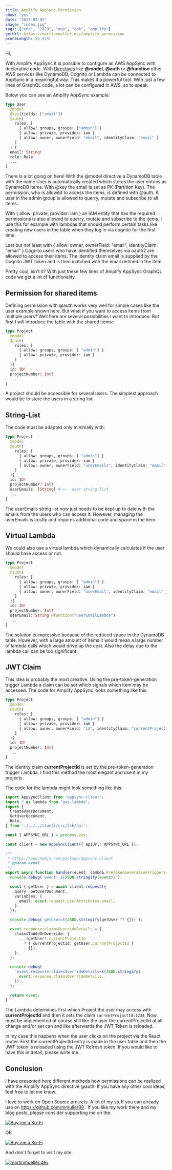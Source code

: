```yaml
---
title: Amplify AppSync Permission
show: "yes"
date: "2023-02-05"
image: "index.jpg"
tags: ["eng", "2023", "aws", "cdk", "amplify"]
gerUrl: https://martinmueller.dev/amplify-permission
pruneLength: 50 #ihr
---
```


Hi,

With Amplify AppSync it is possible to configure an AWS AppSync with declarative code. With [Directives](https://docs.amplify.aws/cli-legacy/graphql-transformer/directives/) like __@model__, __@auth__ or __@function__ other AWS services like DynamoDB, Cognito or Lambda can be connected to AppSync in a meaningful way. This makes it a powerful tool. With just a few lines of GraphQL code, a lot can be configured in AWS, so to speak.

Below you can see an Amplify AppSync example:

```graphql
type User
  @model
  @key(fields: ["email"])
  @auth(
    rules: [
      { allow: groups, groups: ["admin"] }
      { allow: private, provider: iam }
      { allow: owner, ownerField: "email", identityClaim: "email" }
    ]
  ) {
  email: String!
  role: Role!
  ...
}
```

There is a lot going on here! With the @model directive a DynamoDB table with the name User is automatically created which stores the user entries as DynamoDB items. With @key the email is set as PK (Partition Key). The permission, who is allowed to access the items, is defined with @auth. A user in the admin group is allowed to querry, mutate and subscribe to all items.

With { allow: private, provider: iam } an IAM entity that has the required permissions is also allowed to querry, mutate and subscribe to the items. I use this for example with lambdas that should perform certain tasks like creating new users in the table when they log in via cognito for the first time.

Last but not least with { allow: owner, ownerField: "email", identityClaim: "email" } Cognito users who have identified themselves via oauth2 are allowed to access their items. The identity claim email is supplied by the Cognito JWT token and is then matched with the email defined in the item.

Pretty cool, isn't it? With just these few lines of Amplify AppSync GraphQL code we get a lot of functionality.

## Permission for shared items

Defining permission with @auth works very well for simple cases like the user example shown here. But what if you want to access items from multiple users? Well here are several possibilities I want to introduce. But first I will introduce the table with the shared items:

```graphql
type Project
  @model
  @auth(
    rules: [
      { allow: groups, groups: [ "admin"] }
      { allow: private, provider: iam }
    ]
  ){
  id: ID!
  projectNumber: Int!
  ...
}
```

A project should be accessible for several users. The simplest approach would be to store the users in a string list.

## String-List

The code must be adapted only minimally with:

```graphql
type Project
  @model
  @auth(
    rules: [
      { allow: groups, groups: [ "admin"] }
      { allow: private, provider: iam }
      { allow: owner, ownerField: "userEmails", identityClaim: "email" }
    ]
  ){
  id: ID!
  projectNumber: Int!
  userEmails: [String] # <-- user string list
  ...
}
```

The userEmails string list now just needs to be kept up to date with the emails from the users who can access it. However, managing the userEmails is costly and requires additional code and space in the item.

## Virtual Lambda

We could also use a virtual lambda which dynamically calculates if the user should have access or not.

```graphql
type Project
  @model
  @auth(
    rules: [
      { allow: groups, groups: [ "admin"] }
      { allow: private, provider: iam }
      { allow: owner, ownerField: "userEmail", identityClaim: "email" }
    ]
  ){
  id: ID!
  projectNumber: Int!
  userEmail: String @function("userEmailLambda")
  ...
}
```

The solution is impressive because of the reduced space in the DynamoDB table. However, with a large amount of items it would mean a large number of lambda calls which would drive up the cost. Also the delay due to the lambda call can be too significant.

## JWT Claim

This idea is probably the most creative. Using the pre-token-generation trigger Lambda a claim can be set which signals which item may be accessed. The code for Amplify AppSync looks something like this:

```graphql
type Project
  @model
  @auth(
    rules: [
      { allow: groups, groups: [ "admin"] }
      { allow: private, provider: iam }
      { allow: owner, ownerField: "id", identityClaim: "currentProjectId" }
    ]
  ){
  id: ID!
  projectNumber: Int!
  ...
}
```

The identity claim __currentProjectId__ is set by the pre-token-generation trigger Lambda. I find this method the most elegant and use it in my projects.

The code for the lambda might look something like this:

```ts
import AppsyncClient from 'appsync-client';
import * as lambda from 'aws-lambda';
import {
  CreateUserDocument,
  GetUserDocument,
  Role,
} from './../../stueli/src/lib/api';

const { APPSYNC_URL } = process.env;

const client = new AppsyncClient({ apiUrl: APPSYNC_URL });

/**
 * https://www.npmjs.com/package/appsync-client
 * @param event
 */
export async function handler(event: lambda.PreTokenGenerationTriggerEvent) {
  console.debug(`event: ${JSON.stringify(event)}`);

  const { getUser } = await client.request({
    query: GetUserDocument,
    variables: {
      email: event.request.userAttributes.email,
    },
  });

  console.debug(`getUser=${JSON.stringify(getUser ?? {})}`);

  event.response.claimsOverrideDetails = {
    claimsToAddOrOverride: {
      ...(getUser?.currentProjectId
        ? { currentProjectId: getUser.currentProjectId }
        : {}),
    },
  };

  console.debug(
    `event.response.claimsOverrideDetails=${JSON.stringify(
      event.response.claimsOverrideDetails,
    )}`,
  );

  return event;
}
```

The Lambda determines first which Project the user may access with __currentProjectId__ and then it sets the claim `currentProjectId:1234`. Now must be implemented of course still like the user the currentProjectId at all change and/or set can and like afterwards the JWT Token is reloaded.

In my case this happens when the user clicks on the project via the React router. First the currentProjectId entry is made in the user table and then the JWT token is reloaded using the JWT Refresh token. If you would like to have this in detail, please write me.

## Conclusion

I have presented here different methods how permissions can be realized with the Amplify AppSync directive @auth. If you have any other cool ideas, feel free to let me know.

I love to work on Open Source projects. A lot of my stuff you can already use on <https://github.com/mmuller88> . If you like my work there and my blog posts, please consider supporting me on the:

[![Buy me a Ko-Fi](https://storage.ko-fi.com/cdn/useruploads/png_d554a01f-60f0-4969-94d1-7b69f3e28c2fcover.jpg?v=69a332f2-b808-4369-8ba3-dae0d1100dd4)](https://ko-fi.com/T6T1BR59W)

OR

[![Buy me a Ko-Fi](https://theastrologypodcast.com/wp-content/uploads/2015/06/become-my-patron-05.jpg)](https://www.patreon.com/bePatron?u=29010217)

And don't forget to visit my site

[![martinmueller.dev](https://martinmueller.dev/static/84caa5292a6d0c37c48ae280d04b5fa6/a7715/joint.jpg)](https://martinmueller.dev/resume)
